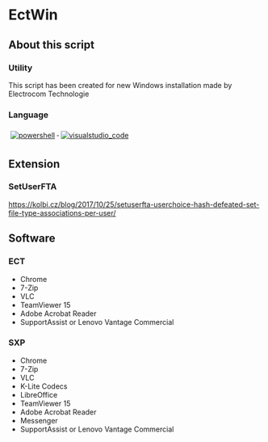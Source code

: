 # EctWin
## About this script
### Utility
This script has been created for new Windows installation made by Electrocom Technologie
### Language
  <a href="#">
    <img src="https://github.com/anaselgarhy/cool-badges/blob/master/svg/dev/tools/powershell.svg" alt="powershell" style="vertical-align:top; margin:6px 4px">
  </a> 


  <a href="#">
    <img src="https://github.com/anaselgarhy/cool-badges/blob/master/svg/dev/tools/visualstudio_code.svg" alt="visualstudio_code" style="vertical-align:top; margin:6px 4px">
  </a>

## Extension
### SetUserFTA
https://kolbi.cz/blog/2017/10/25/setuserfta-userchoice-hash-defeated-set-file-type-associations-per-user/
## Software
### ECT
* Chrome
* 7-Zip
* VLC
* TeamViewer 15
* Adobe Acrobat Reader
* SupportAssist or Lenovo Vantage Commercial
### SXP
* Chrome
* 7-Zip
* VLC
* K-Lite Codecs
* LibreOffice
* TeamViewer 15
* Adobe Acrobat Reader
* Messenger
* SupportAssist or Lenovo Vantage Commercial
